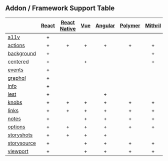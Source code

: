 ## Addon / Framework Support Table

| |[React](app/react)|[React Native](app/react-native)|[Vue](app/vue)|[Angular](app/angular)| [Polymer](app/polymer)| [Mithril](app/mithril)|
| ----------- |:-------:|:-------:|:-------:|:-------:|:-------:|:-------:|
|[a11y](addons/a11y)              |+| | | | | |
|[actions](addons/actions)        |+|+|+|+|+|+|
|[background](addons/background)  |+| | | | |+|
|[centered](addons/centered)      |+| |+| | |+|
|[events](addons/events)          |+| | | | | |
|[graphql](addons/graphql)        |+| | | | | |
|[info](addons/info)              |+| | | | | |
|[jest](addons/jest)              |+| | |+| | |
|[knobs](addons/knobs)            |+|+|+|+|+|+|
|[links](addons/links)            |+|+|+|+|+|+|
|[notes](addons/notes)            |+| |+|+|+|+|
|[options](addons/options)        |+|+|+|+|+|+|
|[storyshots](addons/storyshots)  |+|+|+|+| | |
|[storysource](addons/storysource)|+| |+|+|+|+|
|[viewport](addons/viewport)      |+| |+|+|+|+|
